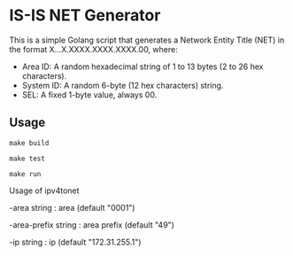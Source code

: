 # IS-IS NET Generator

This is a simple Golang script that generates a Network Entity Title (NET) in the format X...X.XXXX.XXXX.XXXX.00, where:

- Area ID: A random hexadecimal string of 1 to 13 bytes (2 to 26 hex characters).
- System ID: A random 6-byte (12 hex characters) string.
- SEL: A fixed 1-byte value, always 00.

## Usage

`make build`

`make test`

`make run`

Usage of ipv4tonet

-area string : area (default "0001")

-area-prefix string : area prefix (default "49")

-ip string : ip (default "172.31.255.1")

